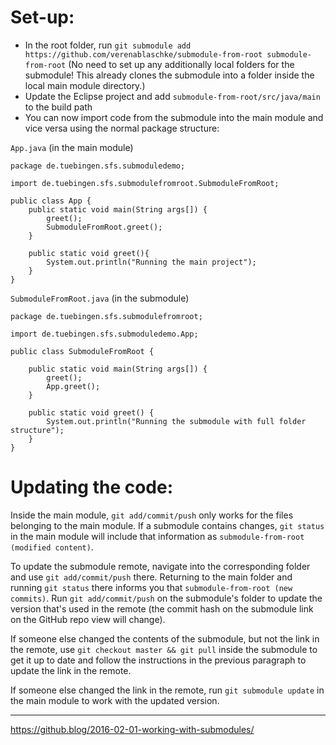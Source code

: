 # Set-up:
- In the root folder, run `git submodule add https://github.com/verenablaschke/submodule-from-root submodule-from-root` (No need to set up any additionally local folders for the submodule! This already clones the submodule into a folder inside the local main module directory.)
- Update the Eclipse project and add  `submodule-from-root/src/java/main` to the build path
- You can now import code from the submodule into the main module and vice versa using the normal package structure:

`App.java` (in the main module)
```
package de.tuebingen.sfs.submoduledemo;

import de.tuebingen.sfs.submodulefromroot.SubmoduleFromRoot;

public class App {
    public static void main(String args[]) {
        greet();
        SubmoduleFromRoot.greet();
    }
    
    public static void greet(){
        System.out.println("Running the main project");
    }
}
```

`SubmoduleFromRoot.java` (in the submodule)
```
package de.tuebingen.sfs.submodulefromroot;

import de.tuebingen.sfs.submoduledemo.App;

public class SubmoduleFromRoot {

    public static void main(String args[]) {
        greet();
        App.greet();
    }

    public static void greet() {
        System.out.println("Running the submodule with full folder structure");
    }
}
```

# Updating the code:

Inside the main module, `git add/commit/push` only works for the files belonging to the main module. If a submodule contains changes,  `git status` in the main module will include that information as `submodule-from-root (modified content)`.

To update the submodule remote, navigate into the corresponding folder and use `git add/commit/push` there. Returning to the main folder and running `git status` there informs you that `submodule-from-root (new commits)`. Run `git add/commit/push` on the submodule's folder to update the version that's used in the remote (the commit hash on the submodule link on the GitHub repo view will change).

If someone else changed the contents of the submodule, but not the link in the remote, use `git checkout master && git pull` inside the submodule to get it up to date and follow the instructions in the previous paragraph to update the link in the remote.

If someone else changed the link in the remote, run `git submodule update` in the main module to work with the updated version.

---

https://github.blog/2016-02-01-working-with-submodules/